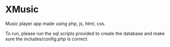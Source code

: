 # XMusic
 Music player app made using php, js, html, css. 
 
 To run, please run the sql scripts provided to create the database and make sure the includes/config.php is correct.
